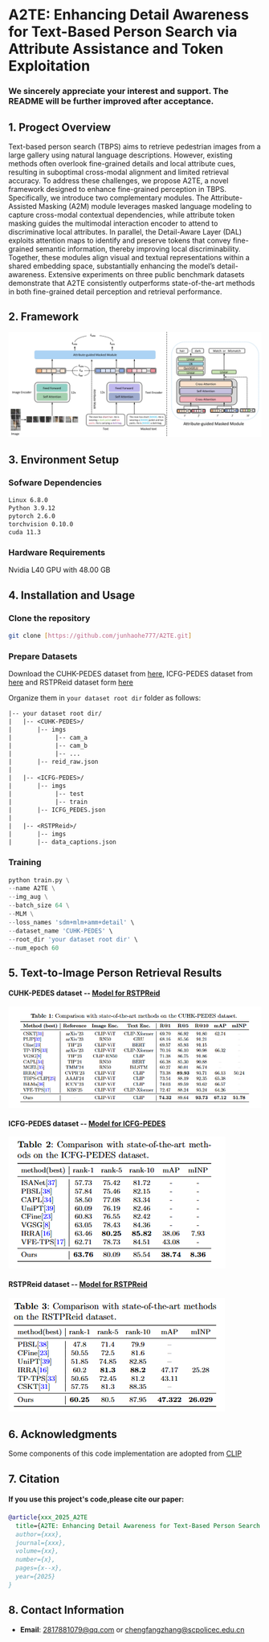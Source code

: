 # A2TE: Enhancing Detail Awareness for Text-Based Person Search via Attribute Assistance and Token Exploitation
### We sincerely appreciate your interest and support. The README will be further improved after acceptance.
## 1. Progect Overview
Text-based person search (TBPS) aims to retrieve pedestrian images from a large gallery using natural language descriptions. However, existing methods often overlook fine-grained details and local attribute cues, resulting in suboptimal cross-modal alignment and limited retrieval accuracy. To address these challenges, we propose A2TE, a novel framework designed to enhance fine-grained perception in TBPS. Specifically, we introduce two complementary modules. The Attribute-Assisted Masking (A2M) module leverages masked language modeling to capture cross-modal contextual dependencies, while attribute token masking guides the multimodal interaction encoder to attend to discriminative local attributes. In parallel, the Detail-Aware Layer (DAL) exploits attention maps to identify and preserve tokens that convey fine-grained semantic information, thereby improving local discriminability. Together, these modules align visual and textual representations within a shared embedding space, substantially enhancing the model’s detail-awareness. Extensive experiments on three public benchmark datasets demonstrate that A2TE consistently outperforms state-of-the-art methods in both fine-grained detail perception and retrieval performance.
## 2. Framework
![示例图片](image/framework.jpg)
## 3. Environment Setup
### Sofware Dependencies
```
Linux 6.8.0
Python 3.9.12
pytorch 2.6.0
torchvision 0.10.0
cuda 11.3
```
### Hardware Requirements
Nvidia L40 GPU with 48.00 GB
## 4. Installation and Usage
### Clone the repository
```bash
git clone [https://github.com/junhaohe777/A2TE.git]
```
### Prepare Datasets
Download the CUHK-PEDES dataset from [here](https://github.com/ShuangLI59/Person-Search-with-Natural-Language-Description), ICFG-PEDES dataset from [here](https://github.com/zifyloo/SSAN) and RSTPReid dataset form [here](https://github.com/NjtechCVLab/RSTPReid-Dataset)

Organize them in `your dataset root dir` folder as follows:
```
|-- your dataset root dir/
|   |-- <CUHK-PEDES>/
|       |-- imgs
|            |-- cam_a
|            |-- cam_b
|            |-- ...
|       |-- reid_raw.json
|
|   |-- <ICFG-PEDES>/
|       |-- imgs
|            |-- test
|            |-- train 
|       |-- ICFG_PEDES.json
|
|   |-- <RSTPReid>/
|       |-- imgs
|       |-- data_captions.json
```
### Training

```python
python train.py \
--name A2TE \
--img_aug \
--batch_size 64 \
--MLM \
--loss_names 'sdm+mlm+amm+detail' \
--dataset_name 'CUHK-PEDES' \
--root_dir 'your dataset root dir' \
--num_epoch 60
```

## 5. Text-to-Image Person Retrieval Results
#### CUHK-PEDES dataset -- [Model for RSTPReid](https://drive.google.com/file/d/1OBhFhpZpltRMZ88K6ceNUv4vZgevsFCW/view?usp=share_link)
![示例图片](image/CUHK-PEDES.png)

#### ICFG-PEDES dataset -- [Model for ICFG-PEDES](https://drive.google.com/drive/folders/1XWVZjdou8gONb5Eg9cqU5DwZhZo_kbLW?usp=sharing)
![示例图片](image/ICFG-PEDES.png)

#### RSTPReid dataset -- [Model for RSTPReid](https://drive.google.com/file/d/1OBhFhpZpltRMZ88K6ceNUv4vZgevsFCW/view?usp=share_link)
![示例图片](image/RSTPReid.png)


## 6. Acknowledgments
Some components of this code implementation are adopted from [CLIP](https://github.com/openai/CLIP)

## 7. Citation
#### If you use this project's code,please cite our paper:
```bibtex
@article{xxx_2025_A2TE
  title={A2TE: Enhancing Detail Awareness for Text-Based Person Search via Attribute Assistance and Token Exploitation},
  author={xxx},
  journal={xxx},
  volume={xx},
  number={x},
  pages={x--x},
  year={2025}
}
```
## 8. Contact Information
- **Email**: 2817881079@qq.com or chengfangzhang@scpolicec.edu.cn

